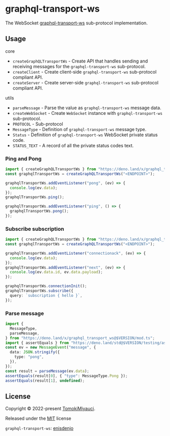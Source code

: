 # graphql-transport-ws

The WebSocket
[graphql-transport-ws](https://github.com/enisdenjo/graphql-ws/blob/master/PROTOCOL.md)
sub-protocol implementation.

## Usage

core

- `createGraphQLTransportWs` - Create API that handles sending and receiving
  messages for the `graphql-transport-ws` sub-protocol.
- `createClient` - Create client-side `graphql-transport-ws` sub-protocol
  compliant API.
- `createServer` - Create server-side `graphql-transport-ws` sub-protocol
  compliant API.

utils

- `parseMessage` - Parse the value as `graphql-transport-ws` message data.
- `createWebSocket` - Create `WebSocket` instance with `graphql-transport-ws`
  sub-protocol.
- `PROTOCOL` - Sub-protocol
- `MessageType` - Definition of `graphql-transport-ws` message type.
- `Status` - Definition of `graphql-transport-ws` WebSocket private status code.
- `STATUS_TEXT` - A record of all the private status codes text.

### Ping and Pong

```ts
import { createGraphQLTransportWs } from "https://deno.land/x/graphql_transport_ws@$VERSION/mod.ts";
const graphqlTransportWs = createGraphQLTransportWs("<ENDPOINT>");

graphqlTransportWs.addEventListener("pong", (ev) => {
  console.log(ev.data);
});
graphqlTransportWs.ping();

graphqlTransportWs.addEventListener("ping", () => {
  graphqlTransportWs.pong();
});
```

### Subscribe subscription

```ts
import { createGraphQLTransportWs } from "https://deno.land/x/graphql_transport_ws@$VERSION/mod.ts";
const graphqlTransportWs = createGraphQLTransportWs("<ENDPOINT>");

graphqlTransportWs.addEventListener("connectionack", (ev) => {
  console.log(ev.data);
});
graphqlTransportWs.addEventListener("next", (ev) => {
  console.log(ev.data.id, ev.data.payload);
});

graphqlTransportWs.connectionInit();
graphqlTransportWs.subscribe({
  query: `subscription { hello }`,
});
```

### Parse message

```ts
import {
  MessageType,
  parseMessage,
} from "https://deno.land/x/graphql_transport_ws@$VERSION/mod.ts";
import { assertEquals } from "https://deno.land/std@$VERSION/testing/asserts.ts";
const ev = new MessageEvent("message", {
  data: JSON.stringify({
    type: "pong",
  }),
});
const result = parseMessage(ev.data);
assertEquals(result[0], { "type": MessageType.Pong });
assertEquals(result[1], undefined);
```

## License

Copyright © 2022-present [TomokiMiyauci](https://github.com/TomokiMiyauci).

Released under the [MIT](./LICENSE) license

`graphql-transport-ws`: [enisdenjo](https://github.com/enisdenjo)
